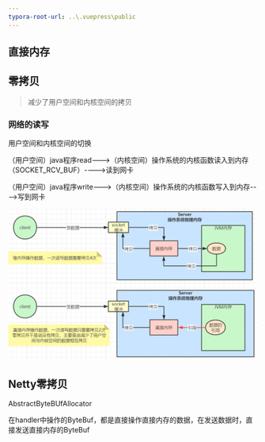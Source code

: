 ```yaml
---
typora-root-url: ..\.vuepress\public
---
```


## 直接内存







## 零拷贝

> 减少了用户空间和内核空间的拷贝

### 网络的读写

用户空间和内核空间的切换

（用户空间）java程序read--->（内核空间）操作系统的内核函数读入到内存（SOCKET_RCV_BUF）---->读到网卡

（用户空间）java程序write--->（内核空间）操作系统的内核函数写入到内存---->写到网卡

![image-20220525165131621](/images/netty/image-20220525165131621.png)



## Netty零拷贝

AbstractByteBUfAllocator

在handler中操作的ByteBuf，都是直接操作直接内存的数据，在发送数据时，直接发送直接内存的ByteBuf